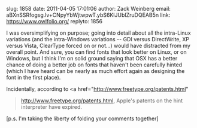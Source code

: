 slug:    1858
date:    2011-04-05 17:01:06
author:  Zack Weinberg
email:   aBXnSSRfogsg.lv+CNpyYbWjtwpwT.ybS6KlJUbIZruDQEAB5n
link:     https://www.owlfolio.org/
replyto: 1856

I was oversimplifying on purpose; going into detail about all the
intra-Linux variations (and the intra-Windows variations -- GDI versus
DirectWrite, XP versus Vista, ClearType forced on or not...) would
have distracted from my overall point.  And sure, you can find fonts
that look better on Linux, or on Windows, but I think I'm on solid
ground saying that OSX has a better chance of doing a better job on
fonts that haven't been carefully hinted (which I have heard can be
nearly as much effort again as designing the font in the first place).

Incidentally, according to <a
href="http://www.freetype.org/patents.html"
>http://www.freetype.org/patents.html</a>,
Apple's patents on the hint interpreter have expired.

[p.s. I'm taking the liberty of folding your comments together]
